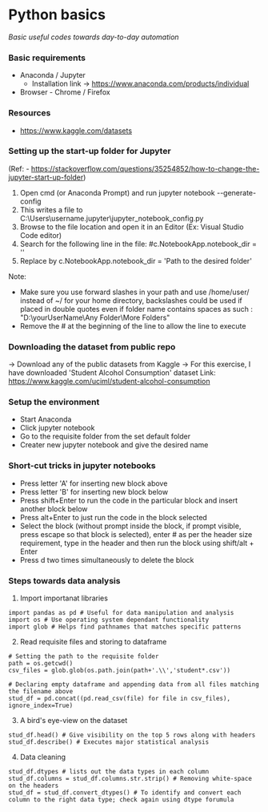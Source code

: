 # Python basics
_Basic useful codes towards day-to-day automation_

### Basic requirements
* Anaconda / Jupyter  
  - Installation link -> https://www.anaconda.com/products/individual
* Browser - Chrome / Firefox

### Resources
* https://www.kaggle.com/datasets

### Setting up the start-up folder for Jupyter 
(Ref: - https://stackoverflow.com/questions/35254852/how-to-change-the-jupyter-start-up-folder)
  1. Open cmd (or Anaconda Prompt) and run jupyter notebook --generate-config
  2. This writes a file to C:\Users\username\.jupyter\jupyter_notebook_config.py
  3. Browse to the file location and open it in an Editor (Ex: Visual Studio Code editor)
  4. Search for the following line in the file: #c.NotebookApp.notebook_dir = ''
  5. Replace by c.NotebookApp.notebook_dir = 'Path to the desired folder'
  
  Note: 
  * Make sure you use forward slashes in your path and use /home/user/ instead of ~/ for your home directory, backslashes could be used if placed in double quotes even if folder name contains spaces as such : "D:\yourUserName\Any Folder\More Folders\"
  * Remove the # at the beginning of the line to allow the line to execute
  
### Downloading the dataset from public repo
-> Download any of the public datasets from Kaggle
-> For this exercise, I have downloaded 'Student Alcohol Consumption' dataset
   Link: https://www.kaggle.com/uciml/student-alcohol-consumption

### Setup the environment
- Start Anaconda
- Click jupyter notebook
- Go to the requisite folder from the set default folder
- Creater new jupyter notebook and give the desired name

### Short-cut tricks in jupyter notebooks
- Press letter 'A' for inserting new block above
- Press letter 'B' for inserting new block below
- Press shift+Enter to run the code in the particular block and insert another block below
- Press alt+Enter to just run the code in the block selected
- Select the block (without prompt inside the block, if prompt visible, press escape so that block is selected), enter # as per the header size requirement, type in the header and then run the block using shift/alt + Enter
- Press d two times simultaneously to delete the block

### Steps towards data analysis
1. Import importanat libraries
```
import pandas as pd # Useful for data manipulation and analysis
import os # Use operating system dependant functionality
import glob # Helps find pathnames that matches specific patterns
```
2. Read requisite files and storing to dataframe
```
# Setting the path to the requisite folder
path = os.getcwd()
csv_files = glob.glob(os.path.join(path+'.\\','student*.csv'))

# Declaring empty dataframe and appending data from all files matching the filename above
stud_df = pd.concat((pd.read_csv(file) for file in csv_files), ignore_index=True)
```
3. A bird's eye-view on the dataset
```
stud_df.head() # Give visibility on the top 5 rows along with headers
stud_df.describe() # Executes major statistical analysis
```
4. Data cleaning
```
stud_df.dtypes # lists out the data types in each column
stud_df.columns = stud_df.columns.str.strip() # Removing white-space on the headers
stud_df = stud_df.convert_dtypes() # To identify and convert each column to the right data type; check again using dtype forumula
```


 
